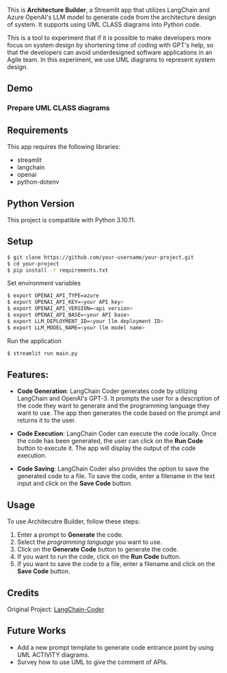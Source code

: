 This is **Architecture Builder**, a Streamlit app that utilizes LangChain and Azure OpenAI's LLM model to generate code from the architecture design of system. It supports using UML CLASS diagrams into Python code.

This is a tool to experiment that if it is possible to make developers more focus on system design by shortening time of coding with GPT's help, so that the developers can avoid underdesigned software applications in an Agile team. In this experiment, we use UML diagrams to represent system design.

## Demo
### Prepare UML CLASS diagrams

## Requirements

This app requires the following libraries:

- streamlit
- langchain
- openai
- python-dotenv

## Python Version
This project is compatible with Python 3.10.11.

## Setup

```bash
$ git clone https://github.com/your-username/your-project.git
$ cd your-project
$ pip install -r requirements.txt
```

Set environment variables
```bash
$ export OPENAI_API_TYPE=azure
$ export OPENAI_API_KEY=<your API key>
$ export OPENAI_API_VERSION=<api version>
$ export OPENAI_API_BASE=<your API base>
$ export LLM_DEPLOYMENT_ID=<your llm deployment ID>
$ export LLM_MODEL_NAME=<your llm model name>
```
Run the application
```bash
$ streamlit run main.py
```

## Features:

- **Code Generation**: LangChain Coder generates code by utilizing LangChain and OpenAI's GPT-3. It prompts the user for a description of the code they want to generate and the programming language they want to use. The app then generates the code based on the prompt and returns it to the user.

- **Code Execution**: LangChain Coder can execute the code locally. Once the code has been generated, the user can click on the **Run Code** button to execute it. The app will display the output of the code execution.

- **Code Saving**: LangChain Coder also provides the option to save the generated code to a file. To save the code, enter a filename in the text input and click on the **Save Code** button.

## Usage

To use Architecutre Builder, follow these steps:

1. Enter a prompt to **Generate** the code.
2. Select the _programming language_ you want to use.
3. Click on the **Generate Code** button to generate the code.
4. If you want to run the code, click on the **Run Code** button.
5. If you want to save the code to a file, enter a filename and click on the **Save Code** button.


## Credits
Original Project: <a href="https://github.com/haseeb-heaven/LangChain-Coder" target="_blank">LangChain-Coder
</a>

## Future Works
- Add a new prompt template to generate code entrance point by using UML ACTIVITY diagrams.
- Survey how to use UML to give the comment of APIs.
